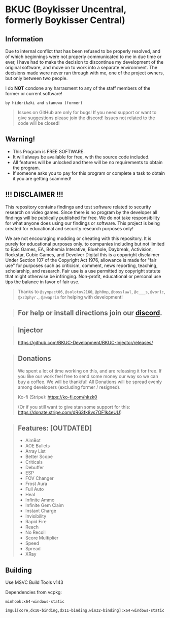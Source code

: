﻿# BKUC (Boykisser Uncentral, formerly Boykisser Central)

## Information
Due to internal conflict that has been refused to be properly resolved, and of which beginnings were not properly communicated to me in due time or ever, I have had to make the decision to discontinue my development of the original software, and move on to work into a separate environment. The decisions made were never ran through with me, one of the project owners, but only between two people.

I do **NOT** condone any harrasment to any of the staff members of the former or current software!

`by hiderikzki and stanuwu (former)`

> Issues on GitHub are only for bugs! If you need support or want to give suggestions please join the discord! Issues not related to the code will be closed!

## Warning!
- This Program is FREE SOFTWARE.
- It will always be available for free, with the source code included.
- All features will be unlocked and there will be no requirements to obtain the program.
- If someone asks you to pay for this program or complete a task to obtain it you are getting scammed!

## !!! DISCLAIMER !!!  
This repository contains findings and test software related to security research on video games. Since there is no program by the developer all findings will be publically published for free. We do not take responsibility for what anyone does using our findings or software. This project is being created for educational and security research purposes only!

We are not encouraging modding or cheating with this repository. It is purely for educational purposes only. to companies including but not limited to Epic Games, EA, Bohemia Interative, Bluehole, Daybreak, Activision, Rockstar, Cubic Games, and Devolver Digital this is a copyright disclaimer Under Section 107 of the Copyright Act 1976, allowance is made for "fair use" for purposes such as criticism, comment, news reporting, teaching, scholarship, and research. Fair use is a use permitted by copyright statute that might otherwise be infringing. Non-profit, educational or personal use tips the balance in favor of fair use.

> Thanks to `@sympact06`, `@solotov2160`, `@ph0mp`, `@bosslawl`, `@c___s`, `@vor1c`, `@xz3phyr.`, `@awaprim` for helping with development!

> ## For help or install directions join our [discord](https://discord.gg/security-research).

> ## Injector
> https://github.com/BKUC-Development/BKUC-Injector/releases/

> ## Donations
> We spent a lot of time working on this, and are releasing it for free.
> If you like our work feel free to send some money our way so we can buy a coffee.
> We will be thankful! All Donations will be spread evenly among developers (excluding former / resigned).
>
> Ko-fi (Stripe): https://ko-fi.com/hkzk0
> 
> (Or if you still want to give stan some support for this: https://donate.stripe.com/dR63fk8ys7OF1k4eUU)

> ## Features: [OUTDATED]
> - AimBot
> - AOE Bullets
> - Array List
> - Better Scope
> - Criticals
> - Debuffer
> - ESP
> - FOV Changer
> - Frost Aura
> - Full Auto
> - Heal
> - Infinite Ammo
> - Infinite Gem Claim
> - Instant Charge
> - Invisibility
> - Rapid Fire
> - Reach
> - No Recoil
> - Score Multiplier
> - Speed
> - Spread
> - XRay

## Building
Use MSVC Build Tools v143

Dependencies from vcpkg:

`minhook:x64-windows-static`

`imgui[core,dx10-binding,dx11-binding,win32-binding]:x64-windows-static`
